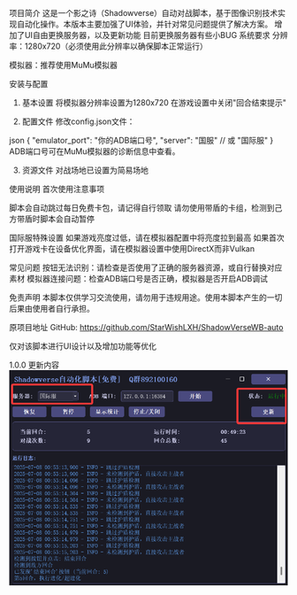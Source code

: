 项目简介
这是一个影之诗（Shadowverse）自动对战脚本，基于图像识别技术实现自动化操作。本版本主要加强了UI体验，并针对常见问题提供了解决方案。
增加了UI自由更换服务器，以及更新功能
目前更换服务器有些小BUG
系统要求
分辨率：1280x720（必须使用此分辨率以确保脚本正常运行）

模拟器：推荐使用MuMu模拟器

安装与配置
1. 基本设置
将模拟器分辨率设置为1280x720
在游戏设置中关闭"回合结束提示"

2. 配置文件
修改config.json文件：

json
{
  "emulator_port": "你的ADB端口号",
  "server": "国服"  // 或 "国际服"
}
ADB端口号可在MuMu模拟器的诊断信息中查看。

3. 资源文件
对战场地已设置为简易场地

使用说明
首次使用注意事项

脚本会自动跳过每日免费卡包，请记得自行领取
请勿使用带盾的卡组，检测到己方带盾时脚本会自动暂停

国际服特殊设置
如果游戏亮度过低，请在模拟器配置中将亮度拉到最高
如果首次打开游戏卡在设备优化界面，请在模拟器设置中使用DirectX而非Vulkan

常见问题
按钮无法识别：请检查是否使用了正确的服务器资源，或自行替换对应素材
模拟器连接问题：检查ADB端口号是否正确，模拟器是否开启ADB调试

免责声明
本脚本仅供学习交流使用，请勿用于违规用途。使用本脚本产生的一切后果由使用者自行承担。

原项目地址
GitHub: https://github.com/StarWishLXH/ShadowVerseWB-auto

仅对该脚本进行UI设计以及增加功能等优化

1.0.0 更新内容
![1.0.0更新内容](https://raw.githubusercontent.com/lTwTlol/Shadowverse-WB-ui/main/1.0.0更新内容.png)

